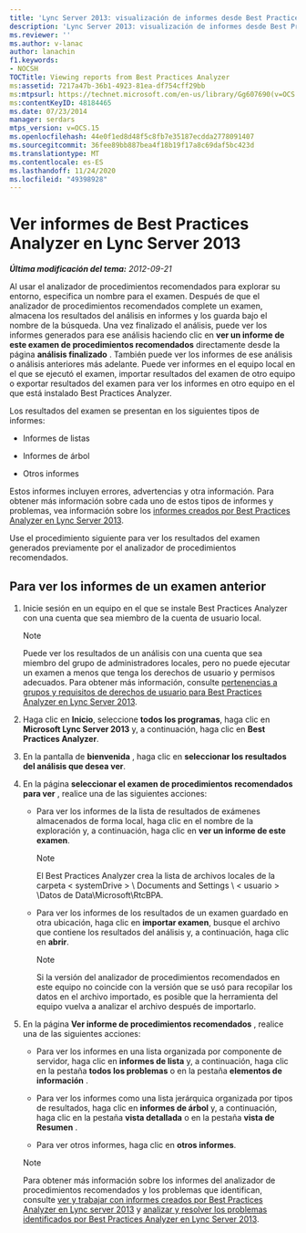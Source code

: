 ```yaml
---
title: 'Lync Server 2013: visualización de informes desde Best Practices Analyzer'
description: 'Lync Server 2013: visualización de informes desde Best Practices Analyzer.'
ms.reviewer: ''
ms.author: v-lanac
author: lanachin
f1.keywords:
- NOCSH
TOCTitle: Viewing reports from Best Practices Analyzer
ms:assetid: 7217a47b-36b1-4923-81ea-df754cff29bb
ms:mtpsurl: https://technet.microsoft.com/en-us/library/Gg607690(v=OCS.15)
ms:contentKeyID: 48184465
ms.date: 07/23/2014
manager: serdars
mtps_version: v=OCS.15
ms.openlocfilehash: 44e0f1ed8d48f5c8fb7e35187ecdda2778091407
ms.sourcegitcommit: 36fee89bb887bea4f18b19f17a8c69daf5bc423d
ms.translationtype: MT
ms.contentlocale: es-ES
ms.lasthandoff: 11/24/2020
ms.locfileid: "49398928"
---
```

# <a name="viewing-reports-from-best-practices-analyzer-in-lync-server-2013"></a>Ver informes de Best Practices Analyzer en Lync Server 2013

<div data-xmlns="http://www.w3.org/1999/xhtml">

<div class="topic" data-xmlns="http://www.w3.org/1999/xhtml" data-msxsl="urn:schemas-microsoft-com:xslt" data-cs="https://msdn.microsoft.com/">

<div data-asp="https://msdn2.microsoft.com/asp">



</div>

<div id="mainSection">

<div id="mainBody">

<span> </span>

_**Última modificación del tema:** 2012-09-21_

Al usar el analizador de procedimientos recomendados para explorar su entorno, especifica un nombre para el examen. Después de que el analizador de procedimientos recomendados complete un examen, almacena los resultados del análisis en informes y los guarda bajo el nombre de la búsqueda. Una vez finalizado el análisis, puede ver los informes generados para ese análisis haciendo clic en **ver un informe de este examen de procedimientos recomendados** directamente desde la página **análisis finalizado** . También puede ver los informes de ese análisis o análisis anteriores más adelante. Puede ver informes en el equipo local en el que se ejecutó el examen, importar resultados del examen de otro equipo o exportar resultados del examen para ver los informes en otro equipo en el que está instalado Best Practices Analyzer.

Los resultados del examen se presentan en los siguientes tipos de informes:

  - Informes de listas

  - Informes de árbol

  - Otros informes

Estos informes incluyen errores, advertencias y otra información. Para obtener más información sobre cada uno de estos tipos de informes y problemas, vea información sobre los [informes creados por Best Practices Analyzer en Lync Server 2013](lync-server-2013-understanding-reports-created-by-best-practices-analyzer.md).

Use el procedimiento siguiente para ver los resultados del examen generados previamente por el analizador de procedimientos recomendados.

<div>

## <a name="to-view-reports-from-a-previous-scan"></a>Para ver los informes de un examen anterior

1.  Inicie sesión en un equipo en el que se instale Best Practices Analyzer con una cuenta que sea miembro de la cuenta de usuario local.
    
    > [!NOTE]  
    > Puede ver los resultados de un análisis con una cuenta que sea miembro del grupo de administradores locales, pero no puede ejecutar un examen a menos que tenga los derechos de usuario y permisos adecuados. Para obtener más información, consulte <A href="lync-server-2013-group-memberships-and-user-rights-requirements-for-best-practices-analyzer.md">pertenencias a grupos y requisitos de derechos de usuario para Best Practices Analyzer en Lync Server 2013</A>.

2.  Haga clic en **Inicio**, seleccione **todos los programas**, haga clic en **Microsoft Lync Server 2013** y, a continuación, haga clic en **Best Practices Analyzer**.

3.  En la pantalla de **bienvenida** , haga clic en **seleccionar los resultados del análisis que desea ver**.

4.  En la página **seleccionar el examen de procedimientos recomendados para ver** , realice una de las siguientes acciones:
    
      - Para ver los informes de la lista de resultados de exámenes almacenados de forma local, haga clic en el nombre de la exploración y, a continuación, haga clic en **ver un informe de este examen**.
        
        > [!NOTE]  
        > El Best Practices Analyzer crea la lista de archivos locales de la carpeta &lt; systemDrive &gt; \\ Documents and Settings \\ &lt; usuario &gt; \Datos de Data\Microsoft\RtcBPA.
    
      - Para ver los informes de los resultados de un examen guardado en otra ubicación, haga clic en **importar examen**, busque el archivo que contiene los resultados del análisis y, a continuación, haga clic en **abrir**.
        
        > [!NOTE]  
        > Si la versión del analizador de procedimientos recomendados en este equipo no coincide con la versión que se usó para recopilar los datos en el archivo importado, es posible que la herramienta del equipo vuelva a analizar el archivo después de importarlo.

5.  En la página **Ver informe de procedimientos recomendados** , realice una de las siguientes acciones:
    
      - Para ver los informes en una lista organizada por componente de servidor, haga clic en **informes de lista** y, a continuación, haga clic en la pestaña **todos los problemas** o en la pestaña **elementos de información** .
    
      - Para ver los informes como una lista jerárquica organizada por tipos de resultados, haga clic en **informes de árbol** y, a continuación, haga clic en la pestaña **vista detallada** o en la pestaña **vista de Resumen** .
    
      - Para ver otros informes, haga clic en **otros informes**.
    
    > [!NOTE]  
    > Para obtener más información sobre los informes del analizador de procedimientos recomendados y los problemas que identifican, consulte <A href="lync-server-2013-viewing-and-working-with-reports-created-by-best-practices-analyzer.md">ver y trabajar con informes creados por Best Practices Analyzer en Lync server 2013</A> y <A href="lync-server-2013-analyzing-and-resolving-issues-identified-by-best-practices-analyzer.md">analizar y resolver los problemas identificados por Best Practices Analyzer en Lync Server 2013</A>.

</div>

</div>

</div>

</div>

</div>

